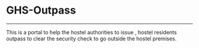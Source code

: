 # GHS-Outpass
<hr>
This is a portal to help the hostel authorities to issue , hostel residents outpass to clear the security check to go outside the hostel premises.
